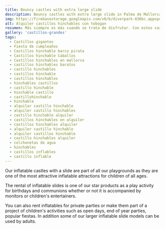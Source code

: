```yaml
---
title: Bouncy castles with extra large slide
description: Bouncy castles with extra large slide in Palma de Mallorca
img: https://firebasestorage.googleapis.com/v0/b/diverpark-836bc.appspot.com/o/castillos-grandes%2Favion-1.jpg?alt=media&token=c683a312-d0e0-40fc-b870-fb5d14fa56f7
alt: Alquiler castillos hinchables con tobogan
resumen: Más siempre es más cuando se trata de disfrutar. Con estos castillos te podrás adentrar en nuestro universo de risas, emoción y adrenalina. 
gallery: 'castillos-grandes'
tags: 
  - Castillos gigantes
  - Fiesta de cumpleaños
  - Castillos hinchable barco pirata
  - Castillos hinchable Caballos
  - Castillos hinchables en mallorca
  - castillos hinchables baratos
  - castillo hinchables
  - castillos hinchable
  - castillos hinchables
  - hinchables castillos
  - castillo hinchable
  - hinchable castillo
  - castillohinchable
  - hinchable
  - alquilar castillo hinchable
  - alquiler castillo hinchables
  - castillo hinchable alquiler
  - castillos hinchables en alquiler
  - castillos hinchables alquiler
  - alquiler castillo hinchable
  - alquiler castillos hinchable
  - castillo hinchables alquiler
  - colchonetas de agua
  - hinchables
  - castillos inflables
  - castillo inflable
---
```


Our inflatable castles with a slide are part of all our playgrounds as they are one of the most attractive inflatable attractions for children of all ages.

The rental of inflatable slides is one of our star products as a play activity for birthdays and communions whether or not it is accompanied by monitors or children's entertainers.

You can also rent inflatables for private parties or make them part of a project of children's activities such as open days, end of year parties, popular fiestas. In addition some of our larger inflatable slide models can be used by adults.